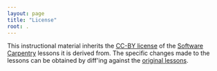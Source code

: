 ```yaml
---
layout: page
title: "License"
root: .
---
```

This instructional material inherits the
[CC-BY license](https://creativecommons.org/licenses/by/4.0/)
of the [Software Carpentry](https://software-carpentry.org) lessons it is
derived from. The specific changes made to the lessons can be obtained by
diff'ing against the
[original lessons](./_episodes/CREDITS.md).
